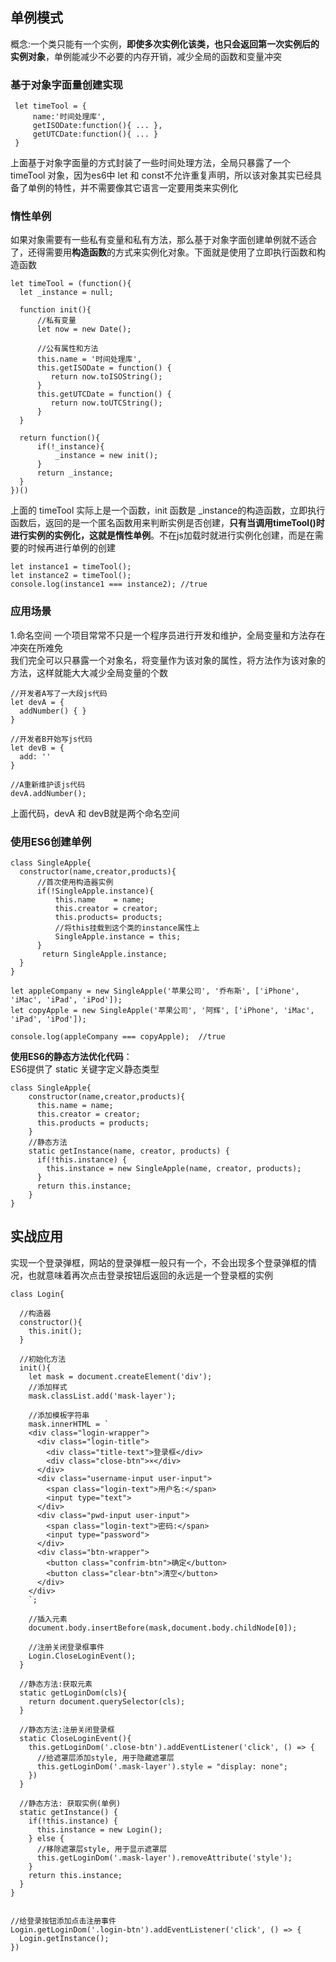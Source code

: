 ## 单例模式
概念:一个类只能有一个实例，**即使多次实例化该类，也只会返回第一次实例后的实例对象**，单例能减少不必要的内存开销，减少全局的函数和变量冲突
### 基于对象字面量创建实现
````
 let timeTool = {
     name:'时间处理库',
     getISODate:function(){ ... },
     getUTCDate:function(){ ... }
 }
````
上面基于对象字面量的方式封装了一些时间处理方法，全局只暴露了一个 timeTool 对象，因为es6中 let 和 const不允许重复声明，所以该对象其实已经具备了单例的特性，并不需要像其它语言一定要用类来实例化
### 惰性单例
如果对象需要有一些私有变量和私有方法，那么基于对象字面创建单例就不适合了，还得需要用**构造函数**的方式来实例化对象。下面就是使用了立即执行函数和构造函数
````
let timeTool = (function(){
  let _instance = null;

  function init(){
      //私有变量
      let now = new Date();

      //公有属性和方法
      this.name = '时间处理库',
      this.getISODate = function() {
         return now.toISOString();
      }
      this.getUTCDate = function() {
         return now.toUTCString();
      }
  }

  return function(){
      if(!_instance){
          _instance = new init();
      }
      return _instance;
  }
})()
````
上面的 timeTool 实际上是一个函数，init 函数是 _instance的构造函数，立即执行函数后，返回的是一个匿名函数用来判断实例是否创建，**只有当调用timeTool()时进行实例的实例化，这就是惰性单例**。不在js加载时就进行实例化创建，而是在需要的时候再进行单例的创建
````
let instance1 = timeTool();
let instance2 = timeTool();
console.log(instance1 === instance2); //true
````
### 应用场景
1.命名空间
一个项目常常不只是一个程序员进行开发和维护，全局变量和方法存在冲突在所难免  
我们完全可以只暴露一个对象名，将变量作为该对象的属性，将方法作为该对象的方法，这样就能大大减少全局变量的个数
````
//开发者A写了一大段js代码
let devA = {
  addNumber() { }
}

//开发者B开始写js代码
let devB = {
  add: ''
}

//A重新维护该js代码
devA.addNumber();
````
上面代码，devA 和 devB就是两个命名空间
### 使用ES6创建单例
````
class SingleApple{
  constructor(name,creator,products){
      //首次使用构造器实例
      if(!SingleApple.instance){
          this.name    = name;
          this.creator = creator;
          this.products= products;
          //将this挂载到这个类的instance属性上
          SingleApple.instance = this;
      }
       return SingleApple.instance;
  }
}

let appleCompany = new SingleApple('苹果公司', '乔布斯', ['iPhone', 'iMac', 'iPad', 'iPod']);
let copyApple = new SingleApple('苹果公司', '阿辉', ['iPhone', 'iMac', 'iPad', 'iPod']);

console.log(appleCompany === copyApple);  //true
````
**使用ES6的静态方法优化代码**：  
ES6提供了 static 关键字定义静态类型
````
class SingleApple{
    constructor(name,creator,products){
      this.name = name;
      this.creator = creator;
      this.products = products;
    }
    //静态方法
    static getInstance(name, creator, products) {
      if(!this.instance) {
        this.instance = new SingleApple(name, creator, products);
      }
      return this.instance;
    }
}
````
## 实战应用
实现一个登录弹框，网站的登录弹框一般只有一个，不会出现多个登录弹框的情况，也就意味着再次点击登录按钮后返回的永远是一个登录框的实例
````
class Login{

  //构造器
  constructor(){
    this.init();
  }

  //初始化方法
  init(){
    let mask = document.createElement('div');
    //添加样式
    mask.classList.add('mask-layer'); 

    //添加模板字符串
    mask.innerHTML = `
    <div class="login-wrapper">
      <div class="login-title">
        <div class="title-text">登录框</div>
        <div class="close-btn">×</div>
      </div>
      <div class="username-input user-input">
        <span class="login-text">用户名:</span>
        <input type="text">
      </div>
      <div class="pwd-input user-input">
        <span class="login-text">密码:</span>
        <input type="password">
      </div>
      <div class="btn-wrapper">
        <button class="confrim-btn">确定</button>
        <button class="clear-btn">清空</button>
      </div>
    </div>
    `;

    //插入元素
    document.body.insertBefore(mask,document.body.childNode[0]);

    //注册关闭登录框事件
    Login.CloseLoginEvent();
  }

  //静态方法:获取元素
  static getLoginDom(cls){
    return document.querySelector(cls);
  }
 
  //静态方法:注册关闭登录框
  static CloseLoginEvent(){
    this.getLoginDom('.close-btn').addEventListener('click', () => {
      //给遮罩层添加style, 用于隐藏遮罩层
      this.getLoginDom('.mask-layer').style = "display: none";
    })
  }

  //静态方法: 获取实例(单例)
  static getInstance() {
    if(!this.instance) {
      this.instance = new Login();
    } else {
      //移除遮罩层style, 用于显示遮罩层
      this.getLoginDom('.mask-layer').removeAttribute('style');
    }
    return this.instance;
  }
}


//给登录按钮添加点击注册事件
Login.getLoginDom('.login-btn').addEventListener('click', () => {
  Login.getInstance();
})
````